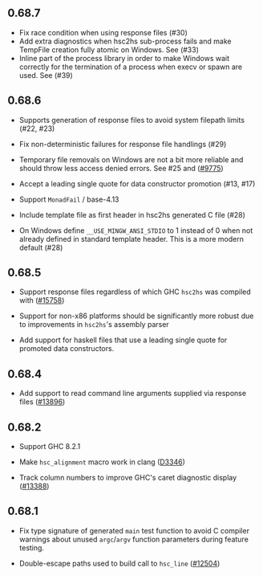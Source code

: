 ## 0.68.7

 - Fix race condition when using response files (#30)
 - Add extra diagnostics when hsc2hs sub-process fails
   and make TempFile creation fully atomic on Windows. See (#33)
 - Inline part of the process library in order to make Windows wait correctly
   for the termination of a process when execv or spawn are used. See (#39)

## 0.68.6

 - Supports generation of response files to avoid system filepath
   limits (#22, #23)

 - Fix non-deterministic failures for response file handlings (#29)

 - Temporary file removals on Windows are not a bit more reliable and should
   throw less access denied errors.  See #25 and
   ([#9775](https://gitlab.haskell.org/ghc/ghc/issues/9775))

 - Accept a leading single quote for data constructor promotion (#13, #17)

 - Support `MonadFail` / base-4.13

 - Include template file as first header in hsc2hs generated C file (#28)

 - On Windows define `__USE_MINGW_ANSI_STDIO` to 1 instead of 0 when not already
   defined in standard template header.  This is a more modern default (#28)

## 0.68.5

 - Support response files regardless of which GHC `hsc2hs` was compiled
   with ([#15758](https://ghc.haskell.org/trac/ghc/ticket/15758))

 - Support for non-x86 platforms should be significantly more robust due to
   improvements in `hsc2hs`'s assembly parser

 - Add support for haskell files that use a leading single quote for promoted
   data constructors.

## 0.68.4

 - Add support to read command line arguments supplied via response files
   ([#13896](https://ghc.haskell.org/trac/ghc/ticket/13388))

## 0.68.2

 - Support GHC 8.2.1

 - Make `hsc_alignment` macro work in clang
   ([D3346](https://phabricator.haskell.org/D3346))

 - Track column numbers to improve GHC's caret diagnostic display
   ([#13388](https://ghc.haskell.org/trac/ghc/ticket/13388))

## 0.68.1

 - Fix type signature of generated `main` test function
   to avoid C compiler warnings about unused `argc`/`argv`
   function parameters during feature testing.

 - Double-escape paths used to build call to `hsc_line`
   ([#12504](http://ghc.haskell.org/ticket/12504))
